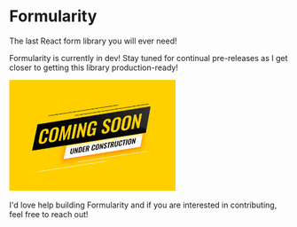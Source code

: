 # Formularity

The last React form library you will ever need!

Formularity is currently in dev! Stay tuned for continual pre-releases as I get closer to getting this library production-ready!

<img src="./assets/under-construction.jpg" alt="drawing" width="300"/>

I'd love help building Formularity and if you are interested in contributing, feel free to reach out!
